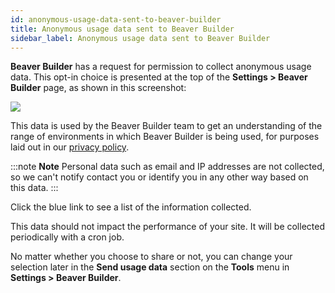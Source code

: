 ```yaml
---
id: anonymous-usage-data-sent-to-beaver-builder
title: Anonymous usage data sent to Beaver Builder
sidebar_label: Anonymous usage data sent to Beaver Builder
---
```


**Beaver Builder** has a request for permission to collect anonymous usage
data. This opt-in choice is presented at the top of the **Settings > Beaver
Builder** page, as shown in this screenshot:

![](/img/the-basics-anonymous.png)

This data is used by the Beaver Builder team to get an understanding of the
range of environments in which Beaver Builder is being used, for purposes laid
out in our [privacy policy](https://www.wpbeaverbuilder.com/privacy-policy/).

:::note **Note**
Personal data such as email and IP addresses are not collected, so
we can't notify contact you or identify you in any other way based on this
data.
:::

Click the blue link to see a list of the information collected.

This data should not impact the performance of your site. It will be collected
periodically with a cron job.

No matter whether you choose to share or not, you can change your selection
later in the **Send usage data** section on the **Tools** menu in **Settings >
Beaver Builder**.
